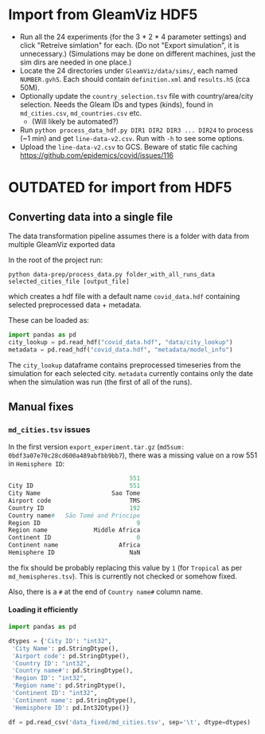 # Import from GleamViz HDF5

* Run all the 24 experiments (for the 3 * 2 * 4 parameter settings) and click "Retreive simlation" for each. (Do not "Export simulation", it is unnecessary.) (Simulations may be done on different machines, just the sim dirs are needed in one place.)
* Locate the 24 directories under `GleamViz/data/sims/`, each named `NUMBER.gvh5`. Each should contain `definition.xml` and `results.h5` (cca 50M).
* Optionally update the `country_selection.tsv` file with country/area/city selection. Needs the Gleam IDs and types (kinds), found in `md_cities.csv`, `md_countries.csv` etc.
  * (Will likely be automated?)
* Run `python process_data_hdf.py DIR1 DIR2 DIR3 ... DIR24` to process (~1 min) and get `line-data-v2.csv`. Run with `-h` to see some options.
* Upload the `line-data-v2.csv` to GCS. Beware of static file caching https://github.com/epidemics/covid/issues/116
  



# OUTDATED for import from HDF5

## Converting data into a single file

The data transformation pipeline assumes there is a folder with data from multiple GleamViz exported data

In the root of the project run:
```
python data-prep/process_data.py folder_with_all_runs_data selected_cities_file [output_file]
```
which creates a hdf file with a default name `covid_data.hdf` containing selected preprocessed data + metadata.

These can be loaded as:
```python
import pandas as pd
city_lookup = pd.read_hdf("covid_data.hdf", "data/city_lookup")
metadata = pd.read_hdf("covid_data.hdf", "metadata/model_info")
```

The `city_lookup` dataframe contains preprocessed timeseries from the simulation for each selected city. `metadata` currently contains only the date when the simulation was run (the first of all of the runs).

## Manual fixes
### `md_cities.tsv` issues
In the first version `export_experiment.tar.gz` (`md5sum: 0bdf3a07e70c28cd600a489abfbb9bb7`), there was a missing value on a row 551 in `Hemisphere ID`:
```python
                                  551
City ID                           551
City Name                    Sao Tome
Airport code                      TMS
Country ID                        192
Country name#   São Tomé and Principe
Region ID                           9
Region name             Middle Africa
Continent ID                        0
Continent name                 Africa
Hemisphere ID                     NaN
```
the fix should be probably replacing this value by `1` (for `Tropical` as per `md_hemispheres.tsv`). This is currently not checked or somehow fixed.

Also, there is a `#` at the end of `Country name#` column name.

#### Loading it efficiently
```python
import pandas as pd

dtypes = {'City ID': "int32",
 'City Name': pd.StringDtype(),
 'Airport code': pd.StringDtype(),
 'Country ID': "int32",
 'Country name#': pd.StringDtype(),
 'Region ID': "int32",
 'Region name': pd.StringDtype(),
 'Continent ID': "int32",
 'Continent name': pd.StringDtype(),
 'Hemisphere ID': pd.Int32Dtype()}

df = pd.read_csv('data_fixed/md_cities.tsv', sep='\t', dtype=dtypes)
```
